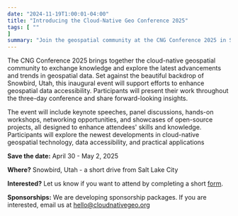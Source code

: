 ```yaml
---
date: "2024-11-19T1:00:01-04:00"
title: "Introducing the Cloud-Native Geo Conference 2025"
tags: [ ""
]
summary: "Join the geospatial community at the CNG Conference 2025 in Snowbird, Utah, to explore cloud-native geospatial advancements and collaborate on making geospatial data more accessible."
---
```


The CNG Conference 2025 brings together the cloud-native geospatial community to exchange knowledge and explore the latest advancements and trends in geospatial data. Set against the beautiful backdrop of Snowbird, Utah, this inaugural event will support efforts to enhance geospatial data accessibility. Participants will present their work throughout the three-day conference and share forward-looking insights. 

The event will include keynote speeches, panel discussions, hands-on workshops, networking opportunities, and showcases of open-source projects, all designed to enhance attendees' skills and knowledge. Participants will explore the newest developments in cloud-native geospatial technology, data accessibility, and practical applications

**Save the date:** April 30 - May 2, 2025

**Where?** Snowbird, Utah - a short drive from Salt Lake City

**Interested?** Let us know if you want to attend by completing a short [form](https://cloudnativegeo.org/events/cng-conference-2025). 

**Sponsorships:** We are developing sponsorship packages. If you are interested, email us at hello@cloudnativegeo.org 
